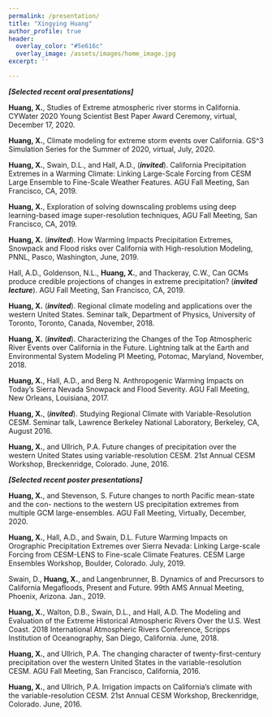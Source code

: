 ```yaml
---
permalink: /presentation/
title: "Xingying Huang"
author_profile: true
header:
  overlay_color: "#5e616c"
  overlay_image: /assets/images/home_image.jpg
excerpt: ''

---
```


***[Selected recent oral presentations]***

**Huang, X.**, Studies of Extreme atmospheric river storms in California. CYWater 2020 Young Scientist Best Paper Award Ceremony, virtual, December 17, 2020.

**Huang, X.**, Climate modeling for extreme storm events over California. GS^3 Simulation Series for the Summer of 2020, virtual, July, 2020.

**Huang, X.**, Swain, D.L., and Hall, A.D., (***invited***). California Precipitation Extremes in a Warming Climate: Linking Large-Scale Forcing from CESM Large Ensemble to Fine-Scale Weather Features. AGU Fall Meeting, San Francisco, CA, 2019.

**Huang, X.**, Exploration of solving downscaling problems using deep learning-based image super-resolution techniques, AGU Fall Meeting, San Francisco, CA, 2019.

**Huang, X.** (***invited***). How Warming Impacts Precipitation Extremes, Snowpack and Flood risks over California with High-resolution Modeling, PNNL, Pasco, Washington, June, 2019.

Hall, A.D., Goldenson, N.L., **Huang, X.**, and Thackeray, C.W., Can GCMs produce credible projections of changes in extreme precipitation? (***invited lecture***). AGU Fall Meeting, San Francisco, CA, 2019.

**Huang, X.** (***invited***). Regional climate modeling and applications over the western United States. Seminar talk, Department of Physics, University of Toronto, Toronto, Canada, November, 2018.

**Huang, X.** (***invited***). Characterizing the Changes of the Top Atmospheric River Events over California in the Future. Lightning talk at the Earth and Environmental System Modeling PI Meeting, Potomac, Maryland, November, 2018.

**Huang, X.**, Hall, A.D., and Berg N. Anthropogenic Warming Impacts on Today’s Sierra Nevada Snowpack and Flood Severity. AGU Fall Meeting, New Orleans, Louisiana, 2017.

**Huang, X.**, (***invited***). Studying Regional Climate with Variable-Resolution CESM. Seminar talk, Lawrence Berkeley National Laboratory, Berkeley, CA, August 2016.

**Huang, X.**, and Ullrich, P.A. Future changes of precipitation over the western United States using variable-resolution CESM. 21st Annual CESM Workshop, Breckenridge, Colorado. June, 2016.


***[Selected recent poster presentations]***

**Huang, X.**, and Stevenson, S. Future changes to north Pacific mean-state and the con- nections to the western US precipitation extremes from multiple GCM large-ensembles. AGU Fall Meeting, Virtually, December, 2020.

**Huang, X.**, Hall, A.D., and Swain, D.L. Future Warming Impacts on Orographic Precipitation Extremes over Sierra Nevada: Linking Large-scale Forcing from CESM-LENS to Fine-scale Climate Features. CESM Large Ensembles Workshop, Boulder, Colorado. July, 2019.

Swain, D., **Huang, X.**, and Langenbrunner, B. Dynamics of and Precursors to California Megafloods, Present and Future. 99th AMS Annual Meeting, Phoenix, Arizona. Jan., 2019.

**Huang, X.**, Walton, D.B., Swain, D.L., and Hall, A.D. The Modeling and Evaluation of the Extreme Historical Atmospheric Rivers Over the U.S. West Coast. 2018 International Atmospheric Rivers Conference, Scripps Institution of Oceanography, San Diego, California. June, 2018.

**Huang, X.**, and Ullrich, P.A. The changing character of twenty-first-century precipitation over the western United States in the variable-resolution CESM. AGU Fall Meeting, San Francisco, California, 2016.

**Huang, X.**, and Ullrich, P.A. Irrigation impacts on California’s climate with the variable-resolution CESM. 21st Annual CESM Workshop, Breckenridge, Colorado. June, 2016.
